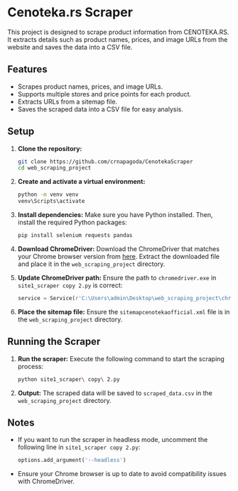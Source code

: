 # Cenoteka.rs Scraper

This project is designed to scrape product information from CENOTEKA.RS. It extracts details such as product names, prices, and image URLs from the website and saves the data into a CSV file.

## Features

- Scrapes product names, prices, and image URLs.
- Supports multiple stores and price points for each product.
- Extracts URLs from a sitemap file.
- Saves the scraped data into a CSV file for easy analysis.

## Setup

1. **Clone the repository:**
    ```sh
    git clone https://github.com/crnapagoda/CenotekaScraper
    cd web_scraping_project
    ```

2. **Create and activate a virtual environment:**
    ```sh
    python -m venv venv
    venv\Scripts\activate
    ```

3. **Install dependencies:**
    Make sure you have Python installed. Then, install the required Python packages:
    ```sh
    pip install selenium requests pandas
    ```

4. **Download ChromeDriver:**
    Download the ChromeDriver that matches your Chrome browser version from [here](https://sites.google.com/a/chromium.org/chromedriver/downloads).
    Extract the downloaded file and place it in the `web_scraping_project` directory.

5. **Update ChromeDriver path:**
    Ensure the path to `chromedriver.exe` in `site1_scraper copy 2.py` is correct:
    ```python
    service = Service(r'C:\Users\admin\Desktop\web_scraping_project\chromedriver-win64\chromedriver.exe')
    ```

6. **Place the sitemap file:**
    Ensure the `sitemapcenotekaofficial.xml` file is in the `web_scraping_project` directory.

## Running the Scraper

1. **Run the scraper:**
    Execute the following command to start the scraping process:
    ```sh
    python site1_scraper\ copy\ 2.py
    ```

2. **Output:**
    The scraped data will be saved to `scraped_data.csv` in the `web_scraping_project` directory.

## Notes

- If you want to run the scraper in headless mode, uncomment the following line in `site1_scraper copy 2.py`:
    ```python
    options.add_argument('--headless')
    ```

- Ensure your Chrome browser is up to date to avoid compatibility issues with ChromeDriver.